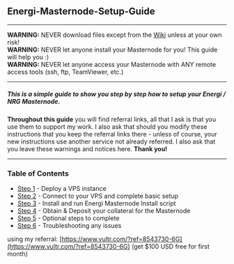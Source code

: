 ## Energi-Masternode-Setup-Guide<br />
---
__WARNING:__ NEVER download files except from the [Wiki](https://docs.energi.software/) unless at your own risk!<br />
__WARNING:__ NEVER let anyone install your Masternode for you! This guide will help you :)<br />
__WARNING:__ NEVER let anyone access your Masternode with ANY remote access tools (ssh, ftp, TeamViewer, etc.)

---
##### This is a simple guide to show you step by step how to setup your Energi / NRG Masternode.

__Throughout this guide__ you will find referral links, all that I ask is that you use them to support my work. I also ask that should you modify these instructions that you keep the referral links there - unless of course, your new instructions use another service not already referred. I also ask that you leave these warnings and notices here. __Thank you!__

---
### Table of Contents
- [Step 1]() - Deploy a VPS instance
- [Step 2]() - Connect to your VPS and complete basic setup
- [Step 3]() - Install and run Energi Masternode Install script
- [Step 4]() - Obtain & Deposit your collateral for the Masternode
- [Step 5]() - Optional steps to complete
- [Step 6]() - Troubleshooting any issues


 using my referral: [https://www.vultr.com/?ref=8543730-6G](https://www.vultr.com/?ref=8543730-6G) (get $100 USD free for first month)
